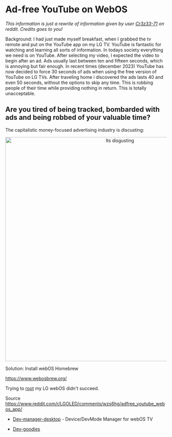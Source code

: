 # Ad-free YouTube on WebOS
_This information is just a rewrite of information given by user [Cr3z33-71](https://www.reddit.com/r/LGOLED/comments/wzs6hg/adfree_youtube_webos_app/) on reddit. Credits goes to you!_

Background: I had just made myself breakfast, when I grabbed the tv remote and put on the YouTube app on my LG TV. YouTube is fantastic for watching and learning all sorts of information. In todays society everything we need is on YouTube. After selecting my video, I expected the video to begin after an ad. Ads usually last between ten and fifteen seconds, which is annoying but fair enough. In recent times (december 2023) YouTube has now decided to force 30 seconds of ads when using the free version of YouTube on LG TVs. After traveling home i discovered the ads lasts 40 and even 50 seconds, without the options to skip any time. This is robbing people of their time while providing nothing in return. This is totally unacceptable.


## Are you tired of being tracked, bombarded with ads and being robbed of your valuable time?

The capitalistic money-focused advertising industry is discusting:
<p align="center">
  <img src="https://preview.redd.it/mvemxjb7nm861.jpg?width=1080&crop=smart&auto=webp&s=39e1581c42d32eb1ddbb27011194dd1de470cbd4" alt="Its disgusting" width="700" style="display:block; margin:auto;">
</p>

Solution: Install webOS Homebrew

https://www.webosbrew.org/

Trying to [root](https://rootmy.tv/) my LG webOS didn't succeed.

Source
https://www.reddit.com/r/LGOLED/comments/wzs6hg/adfree_youtube_webos_app/


- [Dev-manager-desktop](https://github.com/webosbrew/dev-manager-desktop) - Device/DevMode Manager for webOS TV

- [Dev-goodies](https://github.com/webosbrew/dev-goodies)

